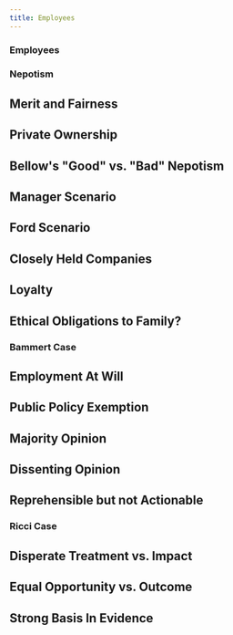 ```yaml
---
title: Employees
---
```



<section><!--Begin Employees-->
<section>

# Employees #

</section>
</section><!--End Employees-->
<section><!--Begin Nepotism-->
<section>

# Nepotism #

</section>
<section>

## Merit and Fairness ##

</section>
<section>

## Private Ownership ##

</section>
<section>

## Bellow's "Good" vs. "Bad" Nepotism ##

</section>
<section>

## Manager Scenario ##

</section>
<section>

## Ford Scenario ##

</section>
<section>

## Closely Held Companies ##

</section>
<section>

## Loyalty ##

</section>
<section>

## Ethical Obligations to Family? ##

</section>
</section><!--End Nepotism-->
<section><!--Begin Bammert Case-->
<section>

# Bammert Case #

</section>
<section>

## Employment At Will ##

</section>
<section>

## Public Policy Exemption ##

</section>
<section>

## Majority Opinion ##

</section>
<section>

## Dissenting Opinion ##

</section>
<section>

## Reprehensible but not Actionable ##

</section>
</section><!--End Bammert Case-->
<section><!--Begin Ricci Case-->
<section>

# Ricci Case #

</section>
<section>

## Disperate Treatment vs. Impact ##

</section>
<section>

## Equal Opportunity vs. Outcome ##

</section>
<section>

## Strong Basis In Evidence ##

</section>
</section><!--End Ricci Case-->